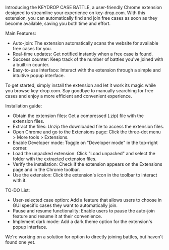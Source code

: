 Introducing the KEYDROP CASE BATTLE, a user-friendly Chrome extension designed to streamline your experience on key-drop.com. With this extension, you can automatically find and join free cases as soon as they become available, saving you both time and effort.

Main Features:
- Auto-join: The extension automatically scans the website for available free cases for you.
- Real-time updates: Get notified instantly when a free case is found.
- Success counter: Keep track of the number of battles you've joined with a built-in counter.
- Easy-to-use interface: Interact with the extension through a simple and intuitive popup interface.

To get started, simply install the extension and let it work its magic while you browse key-drop.com. Say goodbye to manually searching for free cases and enjoy a more efficient and convenient experience.

Installation guide:
- Obtain the extension files: Get a compressed (.zip) file with the extension files.
- Extract the files: Unzip the downloaded file to access the extension files.
- Open Chrome and go to the Extensions page: Click the three-dot menu > More tools > Extensions.
- Enable Developer mode: Toggle on "Developer mode" in the top-right corner.
- Load the unpacked extension: Click "Load unpacked" and select the folder with the extracted extension files.
- Verify the installation: Check if the extension appears on the Extensions page and in the Chrome toolbar.
- Use the extension: Click the extension's icon in the toolbar to interact with it.


TO-DO List:
- User-selected case option: Add a feature that allows users to choose in GUI specific cases they want to automatically join.
- Pause and resume functionality: Enable users to pause the auto-join feature and resume it at their convenience.
- Implement dark mode: Add a dark theme option for the extension's popup interface.

We're working on a solution for option to directly joining battles, but haven't found one yet.

